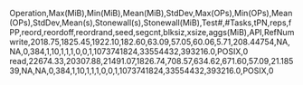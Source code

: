 Operation,Max(MiB),Min(MiB),Mean(MiB),StdDev,Max(OPs),Min(OPs),Mean(OPs),StdDev,Mean(s),Stonewall(s),Stonewall(MiB),Test#,#Tasks,tPN,reps,fPP,reord,reordoff,reordrand,seed,segcnt,blksiz,xsize,aggs(MiB),API,RefNum
write,2018.75,1825.45,1922.10,182.60,63.09,57.05,60.06,5.71,208.44754,NA,NA,0,384,1,10,1,1,1,0,0,1,1073741824,33554432,393216.0,POSIX,0
read,22674.33,20307.88,21491.07,1826.74,708.57,634.62,671.60,57.09,21.18539,NA,NA,0,384,1,10,1,1,1,0,0,1,1073741824,33554432,393216.0,POSIX,0
